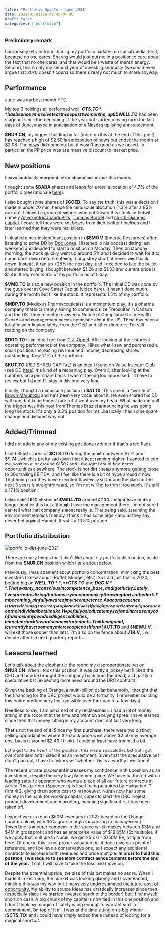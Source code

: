 ```yaml
---
title: "Portfolio Update - June 2021"
date: 2021-07-01T10:49:45-04:00
draft: false
categories: ["portfolio"]
---
```


### Preliminary remark

I purposely refrain from sharing my portfolio updates on social media. First, because no one cares. Sharing would just put me in a position to care about the fact that no one cares, and that would be a waste of mental energy. Second, this is only my second year of investing seriously (we could even argue that 2020 doesn't count) so there's really not much to share anyway.

## Performance

June was my best month YTD.

My top 3 holdings all performed well. **$CTS.TO** has been on a massive tear these past two months, up 85% since end of April. **$WELL.TO** has been stagnant since the beginning of the year but started moving up in the last days of June, maybe in anticipation of a Nasdaq uplisting announcement.

**$NUR.CN**, my biggest holding by far (more on this at the end of this post) has reached a high of $2.50 in anticipation of news but ended the month at $2.08. The [news](https://finance.yahoo.com/news/nuran-announces-non-brokered-private-123000034.html) did come out but it wasn't as good as we hoped. In particular, the PP price was at a massive discount to market price.

## New positions

I have suddently morphed into a shameless cloner this month. 

I bought some **$BABA** shares and leaps for a total allocation of 4.7% of the portfolio (see rationale [here](https://chiefhustler.com/posts/purchased-baba/)). 

I also bought some shares of **$GOED**. To say the truth, this was a decision I made in under 20 min, hence the minuscule allocation (1.3% after a 85% run-up). I cloned a group of snipers who publicised this stock on fintwit, namely [AsymmetricDhandoBets](https://twitter.com/specialsit1), [Thomas Braziel](https://twitter.com/ThomasBraziel) and [ch-ch-changes capital](https://twitter.com/special_sits). I could tell they were not bozos from their twitter timelines and I later learned that they were real killers.

I initiated a non-insignificant position in **$EMO.V** (Emerita Resources) after listening to some DD by [Doc Jones](https://drjonesresourceinvestor.wordpress.com/). I listened to his podcast during last weekend and decided to start a position on Monday. Then on Monday morning, the stock quickly went up around 5% and I decided to wait for it to come back down before entering. Long story short, it never went back down. Instead, it ran up +25% the next day, and I decided to bite the bullet and started buying. I bought between $1.26 and $1.33 and current price is $1.46. It represents 6% of my portfolio as of today.

**$VMD.TO** is also a new position in the portfolio. The initial DD was done by the guys over at Cove Street Capital (video [here](https://www.youtube.com/watch?v=MrssY2CQgNM)). It hasn't done much during the month but I like the stock. It represents 1.5% of my portfolio.

**$MDP.TO** (Medexus Pharmaceuticals) is a momentum play. It's a pharma company that is currently aiming to commercialize Treosulfan in Canada and the US. They recently received a Notice of Compliance from Health Canada and management seems optimistic about the US. There has been a lot of insider buying lately, from the CEO and other directors. I'm still reading on the company.

**$DOO.TO** is an idea I got from [C.J. Oppel](https://twitter.com/CJOppel). After looking at the historical operating performance of the company, I liked what I saw and purchased a small position. Increasing revenue and income, decreasing shares outstanding. Now 1.1% of the portfolio.

**$KUT.TO** (REDISHRED CAPITAL) is an idea I found on Value Investor Club (see DD [here](https://www.valueinvestorsclub.com/idea/REDISHRED_CAPITAL_CORP/6605181306)). It's kind of a reopening play. Overall, after looking at the numbers on a per share basis, I wasn't feeling too impressed. I'll have to review but I doubt I'll stay in this one very long.

Finally, I bought a minuscule position in **$ATTO**. This one is a favorite of [Brown Marubozu](https://twitter.com/BrownMarubozu) and he's been very vocal about it. He even shared his DD with me, but to be honest most of it went over my head. What made me pull the trigger was [this post](https://twitter.com/ThomasBraziel/status/1410261039640363015) from Thomas Braziel announcing he was going long the stock. It's only a 0.3% position for me...basically I had some spare change and decided why not.

## Added/Trimmed

I did not add to any of my existing positions (wonder if that's a red flag).

I sold 8550 shares of **$CTS.TO** during the month between $7.91 and $9.74...which is pretty sad given that it kept running higher. I wanted to cap my position at or around $150K and I thought I could find better opportunities elsewhere. The stock is not dirt cheap anymore, getting close to 30x trailing EBITDA, and I feel like there is a bit of hype around it now. That being said they have executed flawlessly so far and the plan for the next 3 years is straightforward, so I'm not willing to trim it too much. It's still a 17.1% position.

I also sold 4500 shares of **$WELL.TO** around $7.90. I might have to do a longer post on this but although I love the management there, I'm not sure I can tell what that company's moat really is. That being said, assuming the environment remains friendly, I think it has some legs - and as they say, never bet against Hamed. It's still a 13.5% position.

## Portfolio distribution

![portfolio-dist-june-2021](/images/portfolio-dist-june-2021.png)

There are many things that I don't like about my portfolio distribution, aside from the **$NUR.CN** position which I talk about below. 

Previously, I was adamant about portfolio concentration, mimicking the best investors I knew about (Buffet, Munger, etc.). So I did just that in 2020, betting big on **$WELL.TO**, **$CTS.TO** and **$DOC.V**. That was my _unconscious incompetence_ phase, and I got lucky. Lately, I've started realizing that I am very much a monkey throwing darts in the dark. I'm becoming _painfully aware of my incompetence_. As a consequence, I started cloning smarter people and diversifying in proportion to my ignorance on the individual bets I make. Hopefully as I  educate myself and increase my confidence in my own due diligence abilities, I can steer back towards concentrated bets. That being said, I currently have too many microscopic positions (1% and under) and I'm looking to either increase or exit those. Two positions that I don't like in particular are **$KUT.TO** and **$NEWU.V**. I will exit those sooner than later. I'm also on the fence about **JTR.V**, I will decide after the next quarterly reports.

## Lessons learned

Let's talk about the elephant in the room: my disproportionate bet on **$NUR.CN**. When I took this position, it was partly a jockey bet (I liked the CEO and how he brought the company back from the dead) and partly a speculative bet (expecting more news around the DRC contract).

Given the backing of Orange, a multi-billion dollar behemoth, I thought that the financing for the DRC project would be a formality. I remember building this entire position very fast (possible over the span of a few days).

Needless to say, I am ashamed of my recklessness. I had a lot of money sitting in the account at the time and went on a buying spree. I have learned since then that money sitting in my account does not last very long.

That's not the end of it. Since my first purchase, there were two distinct selling opportunities where the stock price went above $2.50 (my average cost basis is around $2.40 I think). I could at least have trimmed a bit.

Let's get to the heart of the problem: this was a speculative bet but I got overconfident and I sized it as an investment. Given that the speculative bet didn't pan out, I have to ask myself whether this is a worthy investment.

The recent private placement increases my confidence in this position as an investment, despite the very low placement price. We have partnered with a leading sattelite operator who wants a piece of all our future contracts in Africa. This partner (Spacecom) is itself being acquired by Hungarian IT firm 4iG, giving them some cash to manoeuver. Nuran now has some money in the bank for working capital, capex to start the DRC project, product development and marketing, meaning significant risk has been taken off.

I expect we can reach $50M revenues in 2023 based on the Orange contract alone, with 50% gross margin (according to management). TowerOne is another company in the space which makes between $3M and $4M in gross profit and has an enterprise value of $18.65M (6x multiple). If we apply that multiple to Nuran, we get 25 x 6 = $150M EV, a triple from here. Of course this is not proper valuation but it does give us a point of reference, and I believe a conservative one, as I expect any additional contracts to increase both revenues and price multiple. **In order to hold this position, I will require to see more contract annoucements before the end of the year.** If not, I will have to take the loss and move on.

Despite the potential upside, the size of this bet makes no sense. When I made it in February, the market was looking gloomy and I overreacted, thinking this was my way out. <u>I massively underestimated the future cost of opportunity</u>. My ability to source ideas has drastically increased since then (especially since I've started invested south of the border) but I find myself short on cash. A big chunk of my capital is now tied in this one position and I don't think my margin of safety is big enough to warrant such a commitment. On top of it all, I was at the time sitting on a big winner (**$CTS.TO**) and I could have simply added there instead of looking for a magical shortcut.



